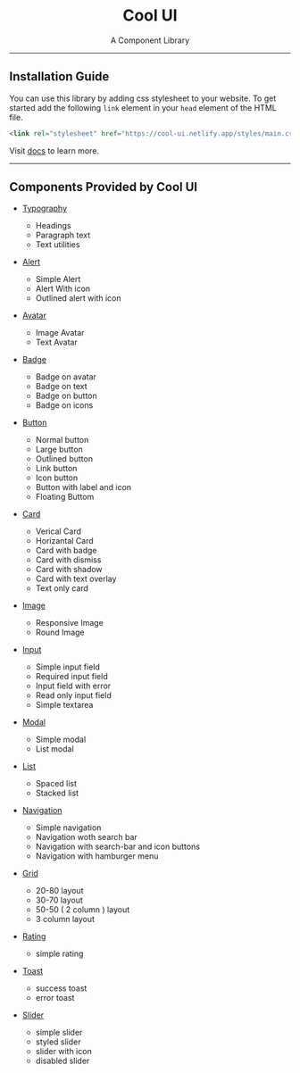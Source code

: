 <h1 align="center" style="font-weight: bold">Cool UI</h1>

<p align="center">A Component Library</p>

---

## Installation Guide

You can use this library by adding css stylesheet to your website. To get started add the following `link` element in your `head` element of the HTML file.

```html
<link rel="stylesheet" href="https://cool-ui.netlify.app/styles/main.css" />
```

Visit [docs](https://cool-ui.netlify.app/pages/docs.html) to learn more.

---

## Components Provided by Cool UI

- [Typography](https://cool-ui.netlify.app/pages/docs.html#typography)

  - Headings
  - Paragraph text
  - Text utilities

- [Alert](https://cool-ui.netlify.app/pages/docs.html#alert)

  - Simple Alert
  - Alert With icon
  - Outlined alert with icon

- [Avatar](https://cool-ui.netlify.app/pages/docs.html#avatar)

  - Image Avatar
  - Text Avatar

- [Badge](https://cool-ui.netlify.app/pages/docs.html#badge)

  - Badge on avatar
  - Badge on text
  - Badge on button
  - Badge on icons

- [Button](https://cool-ui.netlify.app/pages/docs.html#button)

  - Normal button
  - Large button
  - Outlined button
  - Link button
  - Icon button
  - Button with label and icon
  - Floating Buttom

- [Card](https://cool-ui.netlify.app/pages/docs.html#card)

  - Verical Card
  - Horizantal Card
  - Card with badge
  - Card with dismiss
  - Card with shadow
  - Card with text overlay
  - Text only card


- [Image](https://cool-ui.netlify.app/pages/docs.html#image)

  - Responsive Image
  - Round Image

- [Input](https://cool-ui.netlify.app/pages/docs.html#input)

  - Simple input field
  - Required input field
  - Input field with error
  - Read only input field
  - Simple textarea

- [Modal](https://cool-ui.netlify.app/pages/docs.html#modal)

  - Simple modal
  - List modal

- [List](https://cool-ui.netlify.app/pages/docs.html#list)
  - Spaced list
  - Stacked list

- [Navigation](https://cool-ui.netlify.app/pages/docs.html#navigation)
  - Simple navigation
  - Navigation woth search bar
  - Navigation with search-bar and icon buttons
  - Navigation with hamburger menu

- [Grid](https://cool-ui.netlify.app/pages/docs.html#grid)
  - 20-80 layout
  - 30-70 layout
  - 50-50 ( 2 column ) layout
  - 3 column layout


- [Rating](https://cool-ui.netlify.app/pages/docs.html#rating)
  - simple rating


- [Toast](https://cool-ui.netlify.app/pages/docs.html#toast)
  - success toast
  - error toast


- [Slider](https://cool-ui.netlify.app/pages/docs.html#slider)
  - simple slider
  - styled slider
  - slider with icon
  - disabled slider



